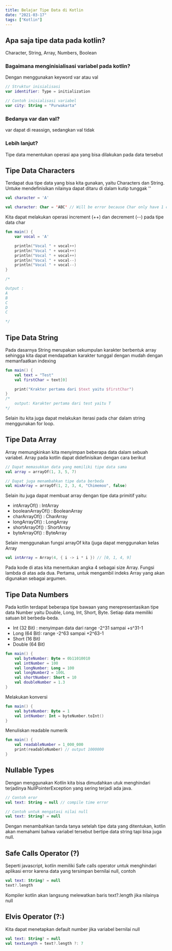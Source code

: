 ```yaml
---
title: Belajar Tipe Data di Kotlin
date: "2021-03-17"
tags: ["Kotlin"]
---
```


## Apa saja tipe data pada kotlin?
Character, String, Array, Numbers, Boolean

### Bagaimana menginisialisasi variabel pada kotlin?
Dengan menggunakan keyword var atau val
```kotlin
// Struktur inisialisasi
var identifier: Type = initialization

// Contoh inisialisasi variabel
var city: String = "Purwakarta"
```

### Bedanya var dan val?
var dapat di reassign, sedangkan val tidak

### Lebih lanjut?
Tipe data menentukan operasi apa yang bisa dilakukan pada data tersebut

## Tipe Data Characters
Terdapat dua tipe data yang bisa kita gunakan, yaitu Characters dan String. Untuke mendefinisikan nilainya dapat ditaru di dalam kutip tunggak ''
```kotlin
val character = 'A'
```

```kotlin
val character: Char = 'ABC' // Will be error because Char only have 1 character
```

Kita dapat melakukan operasi increment (++) dan decrement (--) pada tipe data char

```kotlin
fun main() {
    var vocal = 'A'

    println("Vocal " + vocal++)
    println("Vocal " + vocal++)
    println("Vocal " + vocal++)
    println("Vocal " + vocal--)
    println("Vocal " + vocal--)
}

/*

Output :
A
B
C
D
C

*/
```

## Tipe Data String
Pada dasarnya String merupakan sekumpulan karakter berbentuk array sehingga kita dapat mendapatkan karakter tunggal dengan mudah dengan memanfaatkan indexing
```kotlin
fun main() {
    val text = "Test"
    val firstChar = text[0]

    print("Krakter pertama dari $text yaitu $firstChar")
}
/*
    output: Karakter pertama dari test yaitu T
*/
```
Selain itu kita juga dapat melakukan iterasi pada char dalam string menggunakan for loop.

## Tipe Data Array
Array memungkinkan kita menyimpan beberapa data dalam sebuah variabel. Array pada kotlin dapat didefinisikan dengan cara berikut
```kotlin
// Dapat memasukkan data yang memiliki tipe data sama
val array = arrayOf(1, 3, 5, 7)

// Dapat juga menambahkan tipe data berbeda
val mixArray = arrayOf(1, 2, 3, 4, "Chimemoo", false)
```

Selain itu juga dapat membuat array dengan tipe data primitif yaitu: 
- intArrayOf() : IntArray
- booleanArrayOf() : BooleanArray
- charArrayOf() : CharArray
- longArrayOf() : LongArray
- shortArrayOf() : ShortArray
- byteArrayOf() : ByteArray

Selain menggunakan fungsi arrayOf kita (juga dapat menggunakan kelas Array
```kotlin
val intArray = Array(4, { i -> i * i }) // [0, 1, 4, 9]
```
Pada kode di atas kita menentukan angka 4 sebagai size Array. Fungsi lambda di atas ada dua. Pertama, untuk mengambil indeks Array yang akan digunakan sebagai argumen.

## Tipe Data Numbers
Pada kotlin terdapat beberapa tipe bawaan yang merepresentasikan tipe data Number yaitu Double, Long, Int, Short, Byte. Setiap data memiliki satuan bit berbeda-beda.
- Int (32 Bit) : menyimpan data dari range -2^31 sampai +s^31-1 
- Long (64 Bit): range -2^63 sampai +2^63-1
- Short (16 Bit)
- Double (64 Bit)

```kotlin
fun main() {
    val byteNumber: Byte = 0b11010010
    val intNumber = 100
    val longNumber: Long = 100
    val longNumber2 = 100L
    val shortNumber: Short = 10
    val doubleNumber = 1.3
}
```

Melakukan konversi
```kotlin
fun main() {
    val byteNumber: Byte = 1
    val intNumber: Int = byteNumber.toInt()
}
```

Menuliskan readable numerik
```kotlin
fun main() {
    val readableNumber = 1_000_000
    print(readableNumber) // output 1000000
}
```

## Nullable Types
Dengan menggunakan Kotlin kita bisa dimudahkan utuk menghindari terjadinya NullPointerException yang sering terjadi ada java.
```kotlin
// Contoh eror
val text: String = null // compile time error

// Contoh untuk mengatasi nilai null
val text: String? = null
```
Dengan menambahkan tanda tanya setelah tipe data yang ditentukan, kotlin akan memahami bahwa variabel tersebut bertipe data string tapi bisa juga null.

## Safe Calls Operator (?)
Seperti javascript, kotlin memiliki Safe calls operator untuk menghindari aplikasi error karena data yang tersimpan bernilai null, contoh
```kotlin
val text: String? = null
text?.length
```
Kompiler kotlin akan langsung melewatkan baris text?.length jika nilainya null

## Elvis Operator (?:)
Kita dapat menetapkan default number jika variabel bernilai null
```kotlin
val text: String? = null
val textLength = text?.length ?: 7
```